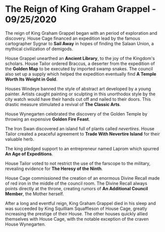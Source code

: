 # The Reign of King Graham Grappel - 09/25/2020

The reign of King Graham Grappel began with an period of exploration and discovery. House Cage financed an expedition lead by the famous cartographer Sygnar to **Sail Away** in hopes of finding the Salaan Union, a mythical civilization of demigods.

House Grappel unearthed an **Ancient Library**, to the joy of the Kingdom's scholars. House Tailor ordered Braccus, a deserter from the expedition of the **Golden Map** to be executed by imported swamp snakes. The council also set up a supply which helped the expedition eventually find **A Temple Worth Its Weight in Gold**.

Houses Windeye banned the style of abstract art developed by a young painter. Artists caught painting or sculpting in this unorthodox style by the city watch would have their hands cut off and nailed to their doors. This drastic measure stimulated a revival of **The Classic Arts**.

House Wynegarten celebrated the discovery of the Golden Temple by throwing an expensive **Golden Fire Feast**.

The Iron Swan discovered an island full of plants called _nevertires_. House Tailor created a peaceful agreement to **Trade With Nevertire Island** for their valuable herb.

The king pledged support to an entrepreneur named Laprom which spurred **An Age of Expeditions**.

House Tailor voted to not restrict the use of the farscope to the military, revealing evidence for **The Heresy of the Ninth**.

House Cage commissioned the creation of an enormous Divine Recall made of red iron in the middle of the council room. The Divine Recall always points directly at the throne, creating rumors of **An Additional Council Member**, the Mother herself.

After a long and eventful reign, King Graham Grappel died in his sleep and was succeeded by King Squilliam Squaffleson of House Cage, greatly increasing the prestige of their House. The other houses quickly allied themselves with House Cage, with the notable exception of the craven House Wynegarten.
